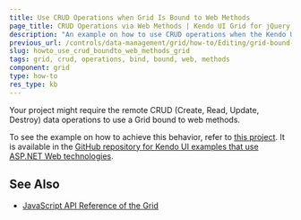 ```yaml
---
title: Use CRUD Operations when Grid Is Bound to Web Methods
page_title: CRUD Operations via Web Methods | Kendo UI Grid for jQuery
description: "An example on how to use CRUD operations when the Kendo UI Grid widget for jQuery is bound to web methods."
previous_url: /controls/data-management/grid/how-to/Editing/grid-bound-to-page-methods
slug: howto_use_crud_boundto_web_methods_grid
tags: grid, crud, operations, bind, bound, web, methods
component: grid
type: how-to
res_type: kb
---
```


Your project might require the remote CRUD (Create, Read, Update, Destroy) data operations to use a Grid bound to web methods.

To see the example on how to achieve this behavior, refer to [this project](https://github.com/telerik/kendo-examples-asp-net/tree/master/grid-page-methods-crud). It is available in the [GitHub repository for Kendo UI examples that use ASP.NET Web technologies](https://github.com/telerik/kendo-examples-asp-net).

## See Also

* [JavaScript API Reference of the Grid](/api/javascript/ui/grid)
